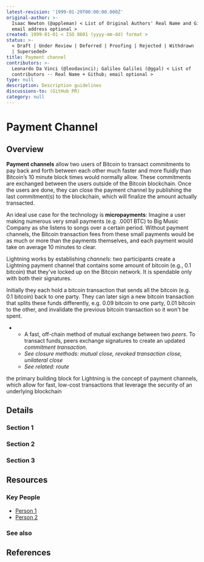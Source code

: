 ```yaml
---
latest-revision: '1999-01-29T00:00:00.000Z'
original-author: >-
  Isaac Newton (@appleman) < List of Original Authors' Real Name and Github;
  email address optional >
created: 1999-01-01 < ISO 8601 (yyyy-mm-dd) format >
status: >-
  < Draft | Under Review | Deferred | Proofing | Rejected | Withdrawn | Accepted
  | Superseded>
title: Payment channel
contributors: >-
  Leonardo Da Vinci (@leodavinci); Galileo Galilei (@ggal) < List of
  contributors -- Real Name + Github; email optional >
type: null
description: Description guidelines
discussions-to: (GitHub PR)
category: null
---
```


# Payment Channel

## Overview

**Payment channels** allow two users of Bitcoin to transact commitments to pay back and forth between each other much faster and more fluidly than Bitcoin’s 10 minute block times would normally allow. These commitments are exchanged between the users outside of the Bitcoin blockchain. Once the users are done, they can close the payment channel by publishing the last commitment\(s\) to the blockchain, which will finalize the amount actually transacted.

An ideal use case for the technology is **micropayments**: Imagine a user making numerous very small payments \(e.g. .0001 BTC\) to Big Music Company as she listens to songs over a certain period. Without payment channels, the Bitcoin transaction fees from these small payments would be as much or more than the payments themselves, and each payment would take on average 10 minutes to clear.



Lightning works by establishing _channels_: two participants create a Lightning payment channel that contains some amount of bitcoin \(e.g., 0.1 bitcoin\) that they've locked up on the Bitcoin network. It is spendable only with both their signatures.

Initially they each hold a bitcoin transaction that sends all the bitcoin \(e.g. 0.1 bitcoin\) back to one party. They can later sign a new bitcoin transaction that splits these funds differently, e.g. 0.09 bitcoin to one party, 0.01 bitcoin to the other, and invalidate the previous bitcoin transaction so it won't be spent.



* * A fast, off-chain method of mutual exchange between two _peers_. To transact funds, peers exchange signatures to create an updated _commitment transaction_.
  * _See closure methods: mutual close, revoked transaction close, unilateral close_
  * _See related: route_



the primary building block for Lightning is the concept of payment channels, which allow for fast, low-cost transactions that leverage the security of an underlying blockchain



## Details

### Section 1



### Section 2

### Section 3

## Resources

### Key People

* [Person 1](payment-channel.md)
* [Person 2](payment-channel.md)

### See also

## References

